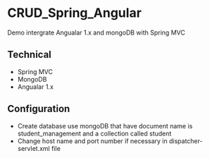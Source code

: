 # CRUD_Spring_Angular
Demo intergrate Angualar 1.x and mongoDB with Spring MVC

## Technical
- Spring MVC
- MongoDB
- Angualar 1.x

## Configuration
- Create database use mongoDB that have document name is student_management and a collection called student
- Change host name and port number if necessary in dispatcher-servlet.xml file
